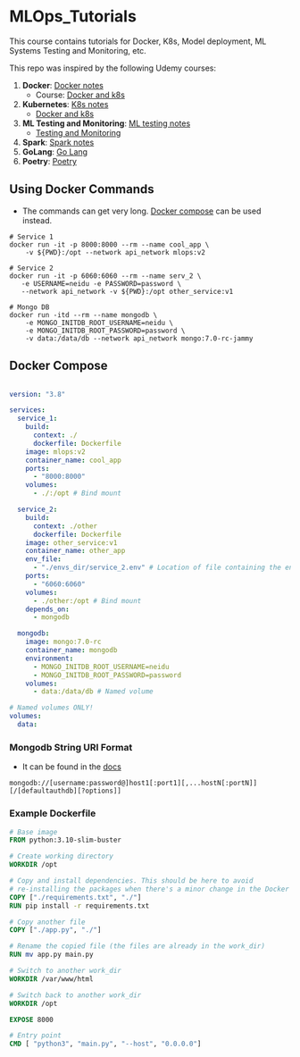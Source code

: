# MLOps_Tutorials

This course contains tutorials for Docker, K8s, Model deployment, ML Systems Testing and Monitoring, etc.

This repo was inspired by the following Udemy courses:

1. **Docker**: [Docker notes](https://github.com/chineidu/MLOps_Tutorials/tree/main/docker_notes)
   - Course: [Docker and k8s](https://www.udemy.com/course/docker-kubernetes-the-practical-guide/learn/practice/1244330/summary#overview)
2. **Kubernetes**: [K8s notes](https://github.com/chineidu/MLOps_Tutorials/tree/main/k8s_notes)
   - [Docker and k8s](https://www.udemy.com/course/docker-kubernetes-the-practical-guide/learn/practice/1244330/summary#overview)
3. **ML Testing and Monitoring**: [ML testing notes](https://github.com/chineidu/MLOps_Tutorials/tree/main/ml_testing)
   - [Testing and Monitoring](https://www.udemy.com/course/draft/2122690/learn/lecture/17718922?start=645#overview)
4. **Spark**: [Spark notes](https://github.com/chineidu/MLOps_Tutorials/tree/main/spark_notes)
5. **GoLang**: [Go Lang](https://github.com/chineidu/MLOps_Tutorials/blob/main/main/README.md)
6. **Poetry**: [Poetry](https://github.com/chineidu/MLOps_Tutorials/blob/main/other_notes/Poetry/README.md)

## Using Docker Commands

- The commands can get very long. [Docker compose](#docker-compose) can be used instead.

```shell
# Service 1
docker run -it -p 8000:8000 --rm --name cool_app \
    -v ${PWD}:/opt --network api_network mlops:v2

# Service 2
docker run -it -p 6060:6060 --rm --name serv_2 \
   -e USERNAME=neidu -e PASSWORD=password \
   --network api_network -v ${PWD}:/opt other_service:v1

# Mongo DB
docker run -itd --rm --name mongodb \
    -e MONGO_INITDB_ROOT_USERNAME=neidu \
    -e MONGO_INITDB_ROOT_PASSWORD=password \
    -v data:/data/db --network api_network mongo:7.0-rc-jammy
```

## Docker Compose

```yaml

version: "3.8"

services:
  service_1:
    build:
      context: ./
      dockerfile: Dockerfile
    image: mlops:v2
    container_name: cool_app
    ports:
      - "8000:8000"
    volumes:
      - ./:/opt # Bind mount

  service_2:
    build:
      context: ./other
      dockerfile: Dockerfile
    image: other_service:v1
    container_name: other_app
    env_file:
      - "./envs_dir/service_2.env" # Location of file containing the env vars
    ports:
      - "6060:6060"
    volumes:
      - ./other:/opt # Bind mount
    depends_on:
      - mongodb

  mongodb:
    image: mongo:7.0-rc
    container_name: mongodb
    environment:
      - MONGO_INITDB_ROOT_USERNAME=neidu
      - MONGO_INITDB_ROOT_PASSWORD=password
    volumes:
      - data:/data/db # Named volume

# Named volumes ONLY!
volumes:
  data:
```

### Mongodb String URI Format

- It can be found in the [docs](https://www.mongodb.com/docs/manual/reference/connection-string/)

```shell
mongodb://[username:password@]host1[:port1][,...hostN[:portN]][/[defaultauthdb][?options]]
```

### Example Dockerfile

```Dockerfile
# Base image
FROM python:3.10-slim-buster

# Create working directory
WORKDIR /opt

# Copy and install dependencies. This should be here to avoid
# re-installing the packages when there's a minor change in the Docker image.
COPY ["./requirements.txt", "./"]
RUN pip install -r requirements.txt

# Copy another file
COPY ["./app.py", "./"]

# Rename the copied file (the files are already in the work_dir)
RUN mv app.py main.py

# Switch to another work_dir
WORKDIR /var/www/html

# Switch back to another work_dir
WORKDIR /opt

EXPOSE 8000

# Entry point
CMD [ "python3", "main.py", "--host", "0.0.0.0"]
```
